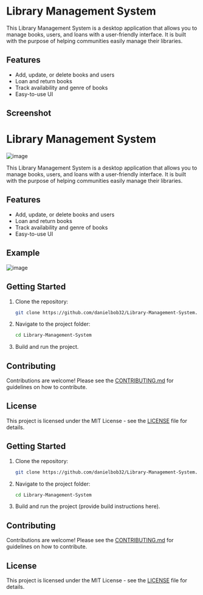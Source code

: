 # Library Management System


This Library Management System is a desktop application that allows you to manage books, users, and loans with a user-friendly interface. It is built with the purpose of helping communities easily manage their libraries.

## Features
- Add, update, or delete books and users
- Loan and return books
- Track availability and genre of books
- Easy-to-use UI

## Screenshot
# Library Management System

![image](https://github.com/user-attachments/assets/5d0d6c98-30ed-4283-a235-08c588394788)


This Library Management System is a desktop application that allows you to manage books, users, and loans with a user-friendly interface. It is built with the purpose of helping communities easily manage their libraries.

## Features
- Add, update, or delete books and users
- Loan and return books
- Track availability and genre of books
- Easy-to-use UI

## Example
![image](https://github.com/user-attachments/assets/6d36b402-82e9-41ce-af8c-e983650088f3)
## Getting Started
1. Clone the repository:
    ```bash
    git clone https://github.com/danielbob32/Library-Management-System.git
    ```
2. Navigate to the project folder:
    ```bash
    cd Library-Management-System
    ```
3. Build and run the project.

## Contributing
Contributions are welcome! Please see the [CONTRIBUTING.md](CONTRIBUTING.md) for guidelines on how to contribute.

## License
This project is licensed under the MIT License - see the [LICENSE](LICENSE) file for details.


## Getting Started
1. Clone the repository:
    ```bash
    git clone https://github.com/danielbob32/Library-Management-System.git
    ```
2. Navigate to the project folder:
    ```bash
    cd Library-Management-System
    ```
3. Build and run the project (provide build instructions here).

## Contributing
Contributions are welcome! Please see the [CONTRIBUTING.md](CONTRIBUTING.md) for guidelines on how to contribute.

## License
This project is licensed under the MIT License - see the [LICENSE](LICENSE) file for details.
